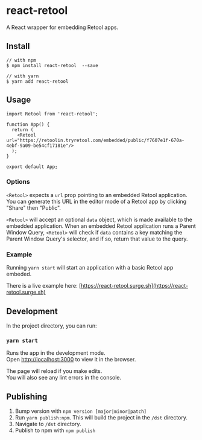 # react-retool

A React wrapper for embedding Retool apps.

## Install

```
// with npm
$ npm install react-retool  --save

// with yarn
$ yarn add react-retool
```

## Usage

```
import Retool from 'react-retool';

function App() {
  return (
    <Retool url="https://retoolin.tryretool.com/embedded/public/f7607e1f-670a-4ebf-9a09-be54cf17181e"/>
  );
}

export default App;
```

### Options

`<Retool>` expects a `url` prop pointing to an embedded Retool application. You can generate this URL in the editor mode of a Retool app by clicking "Share" then "Public".

`<Retool>` will accept an optional `data` object, which is made available to the embedded application. When an embedded Retool application runs a Parent Window Query, `<Retool>` will check if `data` contains a key matching the Parent Window Query's selector, and if so, return that value to the query.

### Example

Running `yarn start` will start an application with a basic Retool app embeded.

There is a live example here: [https://react-retool.surge.sh](https://react-retool.surge.sh)

## Development

In the project directory, you can run:

### `yarn start`

Runs the app in the development mode.\
Open [http://localhost:3000](http://localhost:3000) to view it in the browser.

The page will reload if you make edits.\
You will also see any lint errors in the console.

## Publishing

1. Bump version with `npm version [major|minor|patch]`
2. Run `yarn publish:npm`. This will build the project in the `/dst` directory.
3. Navigate to `/dst` directory.
4. Publish to npm with `npm publish`
